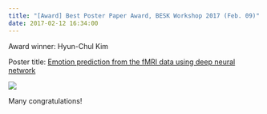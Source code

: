 ```yaml
---
title: "[Award] Best Poster Paper Award, BESK Workshop 2017 (Feb. 09)"
date: 2017-02-12 16:34:00
---
```


Award winner: Hyun-Chul Kim

Poster title: [Emotion prediction from the fMRI data using deep neural network](/publications/domestic_conferences/2017_02_06_emotion_prediction_from_the_fmri_data_using_deep_neural_network/)

![](http://bspl.korea.ac.kr/Board/General/best_poster_paper_award_KHC.png)

Many congratulations!

